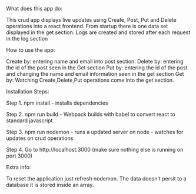 What does this app do:

This crud app displays live updates using Create, Post, Put and Delete operations into a react frontend. From startup there is one data set displayed in the get section. Logs are created and stored after each request in the log section

How to use the app:

Create by: entering name and email into post section.
Delete by: entering the id of the post seen in the Get section
Put by: entering the id of the post and changing the name and email information seen in the get section
Get by: Watching Create,Delete,Put operations come into the get section.

Installation Steps:

Step 1. npm install - installs dependencies

Step 2. npm run build - Webpack builds with babel to convert react to standard javascript

Step 3. npm run nodemon - runs a updated server on node - watches for updates on crud operations

Step 4. Go to http://localhost:3000 (make sure nothing else is running on port 3000)

Extra info:

To reset the application just refresh nodemon. The data doesn't persit to a database it is stored inside an array.